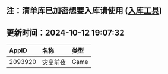 ## 注：清单库已加密想要入库请使用 ([入库工具](https://github.com/BlankTMing/ManifestAutoUpdate/releases))

## 更新时间：2024-10-12 19:07:32
| AppID | 名称 | 类型  |
| :-------------------- | :----------------------------- | :----------- |
| 2093920 | 灾变前夜| Game |
